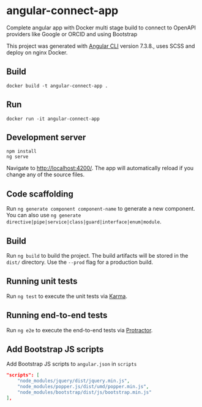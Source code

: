 # angular-connect-app

Complete angular app with Docker multi stage build to connect to OpenAPI providers like Google or ORCID and using Bootstrap

This project was generated with [Angular CLI](https://github.com/angular/angular-cli) version 7.3.8., uses SCSS and deploy on nginx Docker.

## Build

```shell
docker build -t angular-connect-app .
```

## Run

```shell
docker run -it angular-connect-app
```

## Development server

```shell
npm install
ng serve
```

Navigate to [http://localhost:4200/](http://localhost:4200/). The app will automatically reload if you change any of the source files.

## Code scaffolding

Run `ng generate component component-name` to generate a new component. You can also use `ng generate directive|pipe|service|class|guard|interface|enum|module`.

## Build

Run `ng build` to build the project. The build artifacts will be stored in the `dist/` directory. Use the `--prod` flag for a production build.

## Running unit tests

Run `ng test` to execute the unit tests via [Karma](https://karma-runner.github.io).

## Running end-to-end tests

Run `ng e2e` to execute the end-to-end tests via [Protractor](http://www.protractortest.org/).

## Add Bootstrap JS scripts

Add Bootstrap JS scripts to `angular.json` in `scripts`

```json
"scripts": [
    "node_modules/jquery/dist/jquery.min.js",
    "node_modules/popper.js/dist/umd/popper.min.js",
    "node_modules/bootstrap/dist/js/bootstrap.min.js"
],
```

